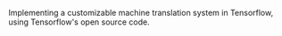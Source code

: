 Implementing a customizable machine translation system in Tensorflow, using Tensorflow's open source code.
